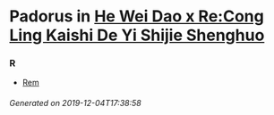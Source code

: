 # Padorus in [He Wei Dao x Re:Cong Ling Kaishi De Yi Shijie Shenghuo](https://myanimelist.net/anime/38389/He_Wei_Dao_x_Re_Cong_Ling_Kaishi_De_Yi_Shijie_Shenghuo)

### R
* [Rem](https://github.com/shadow578/Project-Padoru/blob/master/table-of-contents/characters/Rem.md)

###### Generated on 2019-12-04T17:38:58
